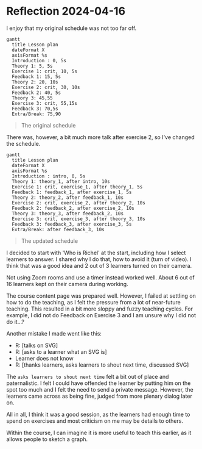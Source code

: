 # Reflection 2024-04-16

I enjoy that my original schedule was not too far off.

```mermaid
gantt
  title Lesson plan
  dateFormat X
  axisFormat %s
  Introduction : 0, 5s
  Theory 1: 5, 5s
  Exercise 1: crit, 10, 5s
  Feedback 1: 15, 5s
  Theory 2: 20, 10s
  Exercise 2: crit, 30, 10s
  Feedback 2: 40, 5s
  Theory 3: 45,55
  Exercise 3: crit, 55,15s
  Feedback 3: 70,5s
  Extra/Break: 75,90
```

> The original schedule

There was, however, a bit much more talk after exercise 2, so I've changed 
the schedule.


```mermaid
gantt
  title Lesson plan
  dateFormat X
  axisFormat %s
  Introduction : intro, 0, 5s
  Theory 1: theory_1, after intro, 10s
  Exercise 1: crit, exercise_1, after theory_1, 5s
  Feedback 1: feedback_1, after exercise_1, 5s
  Theory 2: theory_2, after feedback_1, 10s
  Exercise 2: crit, exercise_2, after theory_2, 10s
  Feedback 2: feedback_2, after exercise_2, 10s
  Theory 3: theory_3, after feedback_2, 10s
  Exercise 3: crit, exercise_3, after theory_3, 10s
  Feedback 3: feedback_3, after exercise_3, 5s
  Extra/Break: after feedback_3, 10s
```

> The updated schedule

I decided to start with 'Who is Richel' at the start,
including how I select learners to answer.
I shared why I do that, how to avoid it (turn of video).
I think that was a good idea and 2 out of 3 learners
turned on their camera.

Not using Zoom rooms and use a timer instead worked well.
About 6 out of 16 learners kept on their camera during working.

The course content page was prepared well.
However, I failed at settling on how to do the teaching,
as I felt the pressure from a lot of near-future teaching.
This resulted in a bit more sloppy and fuzzy teaching cycles.
For example, I did not do Feedback on Exercise 3
and I am unsure why I did not do it...?

Another mistake I made went like this:

- R: [talks on SVG]
- R: [asks to a learner what an SVG is]
- Learner does not know
- R: [thanks learners, asks learners to shout next time, discussed SVG]

The `asks learners to shout next time` felt a bit out of place
and paternalistic. I felt I could have offended the learner
by putting him on the spot too much and I felt the need to send a
private message. However, the learners came across as being fine,
judged from more plenary dialog later on.

All in all, I think it was a good session, as the learners had enough
time to spend on exercises and most criticism on me may be details to others.

Within the course, I can imagine it is more useful to teach this earlier,
as it allows people to sketch a graph.

